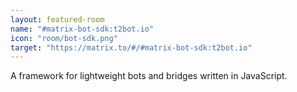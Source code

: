 ```yaml
---
layout: featured-room
name: "#matrix-bot-sdk:t2bot.io"
icon: "room/bot-sdk.png"
target: "https://matrix.to/#/#matrix-bot-sdk:t2bot.io"
---
```


A framework for lightweight bots and bridges written in JavaScript.
